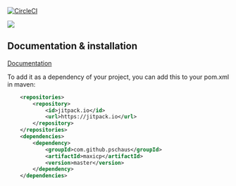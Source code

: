 

[![CircleCI](https://circleci.com/gh/pschaus/maxicp/tree/master.svg?style=svg)](https://circleci.com/gh/pschaus/maxicp/tree/master)

[![](https://jitpack.io/v/pschaus/maxicp.svg)](https://jitpack.io/#pschaus/maxicp)


## Documentation & installation

[Documentation](https://pschaus.github.io/maxicp/)

To add it as a dependency of your project, you can add this to your pom.xml in maven:

```xml
    <repositories>
        <repository>
            <id>jitpack.io</id>
            <url>https://jitpack.io</url>
        </repository>
    </repositories>
    <dependencies>
        <dependency>
            <groupId>com.github.pschaus</groupId>
            <artifactId>maxicp</artifactId>
            <version>master</version>
        </dependency>
    </dependencies>
```





